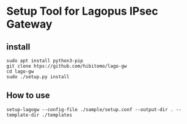 # Setup Tool for Lagopus IPsec Gateway

## install

```
sudo apt install python3-pip
git clone htps://github.com/hibitomo/lago-gw
cd lago-gw
sudo ./setup.py install
```

## How to use

```
setup-lagogw --config-file ./sample/setup.conf --output-dir . --template-dir ./templates
```